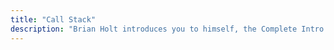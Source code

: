 ```yaml
---
title: "Call Stack"
description: "Brian Holt introduces you to himself, the Complete Intro to React version 6, and what you can expect to learn"
---
```

